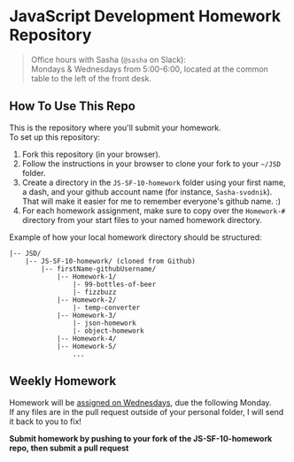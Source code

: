 JavaScript Development Homework Repository
==========================================

> Office hours with Sasha (`@sasha` on Slack):<br>
Mondays & Wednesdays from 5:00-6:00, located at the common table to the left of the front desk.

How To Use This Repo
--------------------

This is the repository where you'll submit your homework.    
To set up this repository:

1. Fork this repository (in your browser).
2. Follow the instructions in your browser to clone your fork to your `~/JSD` folder.
3. Create a directory in the `JS-SF-10-homework` folder using your first name, a dash, and your github account name (for instance, `Sasha-svodnik`). That will make it easier for me to remember everyone's github name. :)
4. For each homework assignment, make sure to copy over the `Homework-#` directory from your start files to your named homework directory.

Example of how your local homework directory should be structured:


    |-- JSD/
        |-- JS-SF-10-homework/ (cloned from Github)
            |-- firstName-githubUsername/
                |-- Homework-1/
                    |- 99-bottles-of-beer
                    |- fizzbuzz
                |-- Homework-2/
                    |- temp-converter
                |-- Homework-3/
                    |- json-homework
                    |- object-homework
                |-- Homework-4/
                |-- Homework-5/
                    ...



Weekly Homework
---------------
Homework will be [assigned on Wednesdays](https://svodnik.github.io/jsd10/pages/homework.html), due the following Monday.     
If any files are in the pull request outside of your personal folder, I will send it back to you to fix!

**Submit homework by pushing to your fork of the JS-SF-10-homework repo, then submit a pull request**



 <!-- |#       | Assignment | Class Topic | Due Date
 :------: | :--------- | :---------- | :-------
  1      | `99-bottles-of-beer` | 02-data-types      | Monday, September 18th
  2      | `fizzBuzz`, `temperatureConverter`, read about Hubot | 04-functions-scope | Monday, September 25th
  3      | `json` | 06-intro-to-DOM | Monday, October 2nd 
  4      | `madlibs` | 08-intro-to-jQuery | Monday, October 9th 
  5      | `jquery-ajax` | 10-ajax-api | Monday, October 16th 
  6      | `500px` | 12-advanced-apis | Monday, October 23rd
  7      | `Feedr` project | 13-feedr-lab | Monday, October 30th 
 | -     | No more homework! Focus on `Feedr` & your final project :) | - | - | -->


